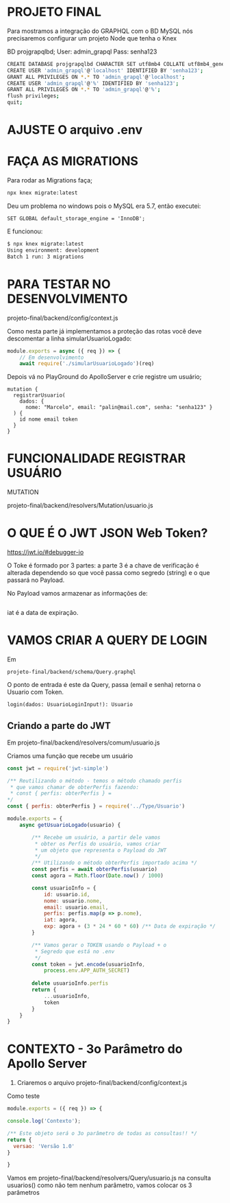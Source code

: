 # PROJETO FINAL

Para mostramos a integração do GRAPHQL com o BD MySQL nós precisaremos
configurar um projeto Node que tenha o Knex


BD projgrapqlbd;
User: admin_grapql
Pass: senha123


```bash
CREATE DATABASE projgrapqlbd CHARACTER SET utf8mb4 COLLATE utf8mb4_general_ci;
CREATE USER 'admin_grapql'@'localhost' IDENTIFIED BY 'senha123';
GRANT ALL PRIVILEGES ON *.* TO 'admin_grapql'@'localhost';
CREATE USER 'admin_grapql'@'%' IDENTIFIED BY 'senha123';
GRANT ALL PRIVILEGES ON *.* TO 'admin_grapql'@'%';
flush privileges;
quit;
```

# AJUSTE O arquivo .env

# FAÇA AS MIGRATIONS

Para rodar as Migrations faça;


```bash
npx knex migrate:latest
```

Deu um problema no windows pois o MySQL era 5.7, então executei:

```
SET GLOBAL default_storage_engine = 'InnoDB';
```
E funcionou:

```bash
$ npx knex migrate:latest
Using environment: development
Batch 1 run: 3 migrations
```

# PARA TESTAR NO DESENVOLVIMENTO

projeto-final/backend/config/context.js

Como nesta parte já implementamos a proteção das rotas
você deve descomentar a linha simularUsuarioLogado:

```javascript
module.exports = async ({ req }) => {
    // Em desenvolvimento
    await require('./simularUsuarioLogado')(req)
```

Depois vá no PlayGround do ApolloServer e crie registre um usuário;

```
mutation {
  registrarUsuario( 
    dados: { 
      nome: "Marcelo", email: "palin@mail.com", senha: "senha123" }
  ) {
    id nome email token
  }
}

```


# FUNCIONALIDADE REGISTRAR USUÁRIO 

MUTATION

projeto-final/backend/resolvers/Mutation/usuario.js


# O QUE É O JWT JSON Web Token?

https://jwt.io/#debugger-io

O Toke é formado por 3 partes: a parte 3 é a chave
de verificação é alterada dependendo so que você passa como
segredo (string) e o que passará no Payload.

No Payload vamos armazenar as informações de:

```json

```

iat é a data de expiração.


# VAMOS CRIAR A QUERY DE LOGIN

Em 
```
projeto-final/backend/schema/Query.graphql
```

O ponto de entrada é este da Query, passa (email e senha)
retorna o Usuario com Token.
```graphql
login(dados: UsuarioLoginInput!): Usuario
```

## Criando a parte do JWT

Em projeto-final/backend/resolvers/comum/usuario.js

Criamos uma função que recebe um usuário 

```javascript
const jwt = require('jwt-simple')

/** Reutilizando o método - temos o método chamado perfis 
 * que vamos chamar de obterPerfis fazendo:
 * const { perfis: obterPerfis } =
*/
const { perfis: obterPerfis } = require('../Type/Usuario')

module.exports = {
    async getUsuarioLogado(usuario) {

        /** Recebe um usuário, a partir dele vamos 
         * obter os Perfis do usuário, vamos criar 
         * um objeto que representa o Payload do JWT
         */
        /** Utilizando o método obterPerfis importado acima */
        const perfis = await obterPerfis(usuario)
        const agora = Math.floor(Date.now() / 1000)

        const usuarioInfo = {
            id: usuario.id,
            nome: usuario.nome,
            email: usuario.email,
            perfis: perfis.map(p => p.nome),
            iat: agora,
            exp: agora + (3 * 24 * 60 * 60) /** Data de expiração */
        }

        /** Vamos gerar o TOKEN usando o Payload + o 
         * Segredo que está no .env
         */
        const token = jwt.encode(usuarioInfo,
            process.env.APP_AUTH_SECRET)
        
        delete usuarioInfo.perfis
        return {
            ...usuarioInfo,
            token
        }
    }
}
```

# CONTEXTO - 3o Parâmetro do Apollo Server

1) Criaremos o arquivo projeto-final/backend/config/context.js

Como teste 

```javascript
module.exports = ({ req }) => {

console.log('Contexto');

/** Este objeto será o 3o parâmetro de todas as consultas!! */
return {
  versao: 'Versão 1.0'
}

}
```

Vamos em projeto-final/backend/resolvers/Query/usuario.js na consulta usuarios()
como não tem nenhum parâmetro, vamos colocar os 3 parâmetros

